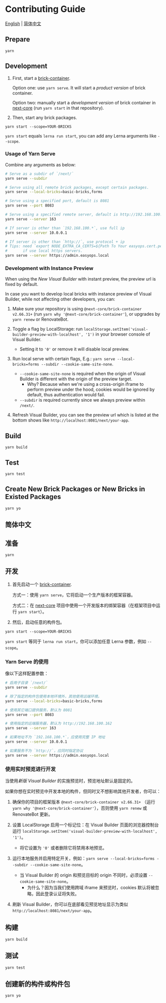 # Contributing Guide

[English](#readme) | [简体中文](#简体中文)

## Prepare

`yarn`

## Development

1. First, start a [brick-container].

   Option one: use `yarn serve`. It will start a _product version_ of brick container.

   Option two: manually start a _development version_ of brick container in [next-core] (run `yarn start` in that repository).

2. Then, start any brick packages.

`yarn start --scope=YOUR-BRICKS`

`yarn start` equals `lerna run start`, you can add any Lerna arguments like `--scope`.

### Usage of Yarn Serve

Combine any arguments as below:

```bash
# Serve as a subdir of `/next/`
yarn serve --subdir

# Serve using all remote brick packages, except certain packages.
yarn serve --local-bricks=basic-bricks,forms

# Serve using a specified port, default is 8081
yarn serve --port 8083

# Serve using a specified remote server, default is http://192.168.100.162
yarn serve --server 163

# If server is other than `192.168.100.*`, use full ip
yarn serve --server 10.0.0.1

# If server is other than `http://`, use protocol + ip
# Tips: need `export NODE_EXTRA_CA_CERTS=${Path To Your easyops.cert.pem}`
#       if use local https servers.
yarn serve --server https://admin.easyops.local
```

### Development with Instance Preview

When using the _New Visual Builder_ with instant preview, the preview url is fixed by default.

In case you want to develop local bricks with instance preview of Visual Builder, while not affecting other developers,
you can:

1. Make sure your repository is using `@next-core/brick-container v2.66.31+` (run `yarn why '@next-core/brick-container'`), or upgrades by `yarn renew` or RenovateBot.
2. Toggle a flag by LocalStorage: run `localStorage.setItem('visual-builder-preview-with-localhost', '1')` in your browser console of Visual Builder.

   - Setting it to `'0'` or remove it will disable local preview.

3. Run local serve with certain flags, E.g.: `yarn serve --local-bricks=forms --subdir --cookie-same-site-none`.

   - `--cookie-same-site-none` is required when the origin of Visual Builder is different with the origin of the preview target.
     - Why? Because when we're using a cross-origin iframe to perform preview under the hood, cookies would be ignored by default, thus authentication would fail.
   - `--subdir` is required currently since we always preview within `/next/`.

4. Refresh Visual Builder, you can see the preview url which is listed at the bottom shows like `http://localhost:8081/next/your-app`.

## Build

`yarn build`

## Test

`yarn test`

## Create New Brick Packages or New Bricks in Existed Packages

`yarn yo`

## 简体中文

## 准备

`yarn`

## 开发

1. 首先启动一个 [brick-container].

   方式一：使用 `yarn serve`，它将启动一个生产版本的框架容器。

   方式二：在 [next-core] 项目中使用一个开发版本的绑架容器（在框架项目中运行 `yarn start`）。

2. 然后，启动任意的构件包。

`yarn start --scope=YOUR-BRICKS`

`yarn start` 等同于 `lerna run start`，你可以添加任意 Lerna 参数，例如 `--scope`。

### Yarn Serve 的使用

像以下这样配置参数：

```bash
# 启用子目录 `/next/`
yarn serve --subdir

# 除了指定的构件包使用本地环境外，其他使用远端环境。
yarn serve --local-bricks=basic-bricks,forms

# 使用其它端口提供服务，默认为 8081
yarn serve --port 8083

# 使用指定的远端服务器，默认为 http://192.168.100.162
yarn serve --server 163

# 如果地址不为 `192.168.100.*`，应使用完整 IP 地址
yarn serve --server 10.0.0.1

# 如果服务不为 `http://`，应同时指定协议
yarn serve --server https://admin.easyops.local
```

### 使用实时预览进行开发

当使用*新版 Visual Builder* 的实施预览时，预览地址默认是固定的。

如果你想在实时预览中开发本地的构件，但同时又不想影响其他开发者，你可以：

1. 确保你的项目的框架版本 `@next-core/brick-container v2.66.31+` （运行 `yarn why '@next-core/brick-container'`），否则使用 `yarn renew` 或 RenovateBot 更新。
2. 设置 LocalStorage 启用一个标记位：在 Visual Builder 页面的浏览器控制台运行 `localStorage.setItem('visual-builder-preview-with-localhost', '1')`。

   - 将它设置为 `'0'` 或者删除它将禁用本地预览。

3. 运行本地服务并启用特定开关，例如：`yarn serve --local-bricks=forms --subdir --cookie-same-site-none`。

   - 当 Visual Builder 的 origin 和预览目标的 origin 不同时，必须设置 `--cookie-same-site-none`。
     - 为什么？因为当我们使用跨域 iframe 来预览时，cookies 默认将被忽略，因此登录认证将失败。

4. 刷新 Visual Builder，你可以在底部看见预览地址显示为类似 `http://localhost:8081/next/your-app`。

## 构建

`yarn build`

## 测试

`yarn test`

## 创建新的构件或构件包

`yarn yo`

[brick-container]: https://github.com/easyops-cn/next-core/tree/master/packages/brick-container
[next-core]: https://github.com/easyops-cn/next-core
